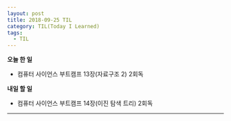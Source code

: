 ```yaml
---
layout: post
title: 2018-09-25 TIL
category: TIL(Today I Learned)
tags:
  - TIL
---
```




**오늘 한 일**

- 컴퓨터 사이언스 부트캠프 13장(자료구조 2) 2회독 



**내일 할 일**

- 컴퓨터 사이언스 부트캠프 14장(이진 탐색 트리) 2회독



---


